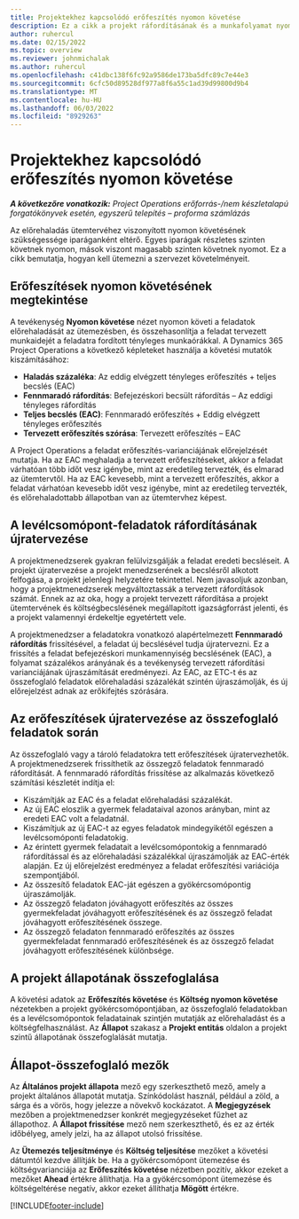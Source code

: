 ```yaml
---
title: Projektekhez kapcsolódó erőfeszítés nyomon követése
description: Ez a cikk a projekt ráfordításának és a munkafolyamat nyomon követéséről nyújt információkat.
author: ruhercul
ms.date: 02/15/2022
ms.topic: overview
ms.reviewer: johnmichalak
ms.author: ruhercul
ms.openlocfilehash: c41dbc138f6fc92a9586de173ba5dfc89c7e44e3
ms.sourcegitcommit: 6cfc50d89528df977a8f6a55c1ad39d99800d9b4
ms.translationtype: MT
ms.contentlocale: hu-HU
ms.lasthandoff: 06/03/2022
ms.locfileid: "8929263"
---
```

# <a name="project-effort-tracking"></a>Projektekhez kapcsolódó erőfeszítés nyomon követése

_**A következőre vonatkozik:** Project Operations erőforrás-/nem készletalapú forgatókönyvek esetén, egyszerű telepítés – proforma számlázás_

Az előrehaladás ütemtervéhez viszonyított nyomon követésének szükségessége iparáganként eltérő. Egyes iparágak részletes szinten követnek nyomon, mások viszont magasabb szinten követnek nyomot. Ez a cikk bemutatja, hogyan kell ütemezni a szervezet követelményeit.

## <a name="effort-tracking-view"></a>Erőfeszítések nyomon követésének megtekintése

A tevékenység **Nyomon követése** nézet nyomon követi a feladatok előrehaladását az ütemezésben, és összehasonlítja a feladat tervezett munkaidejét a feladatra fordított tényleges munkaórákkal. A Dynamics 365 Project Operations a következő képleteket használja a követési mutatók kiszámításához:

- **Haladás százaléka**: Az eddig elvégzett tényleges erőfeszítés + teljes becslés (EAC) 
- **Fennmaradó ráfordítás**: Befejezéskori becsült ráfordítás – Az eddigi tényleges ráfordítás 
- **Teljes becslés (EAC)**: Fennmaradó erőfeszítés + Eddig elvégzett tényleges erőfeszítés 
- **Tervezett erőfeszítés szórása**: Tervezett erőfeszítés – EAC

A Project Operations a feladat erőfeszítés-varianciájának előrejelzését mutatja. Ha az EAC meghaladja a tervezett erőfeszítéseket, akkor a feladat várhatóan több időt vesz igénybe, mint az eredetileg tervezték, és elmarad az ütemtervtől. Ha az EAC kevesebb, mint a tervezett erőfeszítés, akkor a feladat várhatóan kevesebb időt vesz igénybe, mint az eredetileg tervezték, és előrehaladottabb állapotban van az ütemtervhez képest.

## <a name="reprojecting-effort-on-leaf-node-tasks"></a>A levélcsomópont-feladatok ráfordításának újratervezése

A projektmenedzserek gyakran felülvizsgálják a feladat eredeti becsléseit. A projekt újratervezése a projekt menedzserének a becslésről alkotott felfogása, a projekt jelenlegi helyzetére tekintettel. Nem javasoljuk azonban, hogy a projektmenedzserek megváltoztassák a tervezett ráfordítások számát. Ennek az az oka, hogy a projekt tervezett ráfordítása a projekt ütemtervének és költségbecslésének megállapított igazságforrást jelenti, és a projekt valamennyi érdekeltje egyetértett vele.

A projektmenedzser a feladatokra vonatkozó alapértelmezett **Fennmaradó ráfordítás** frissítésével, a feladat új becslésével tudja újratervezni. Ez a frissítés a feladat befejezéskori munkamennyiség becslésének (EAC), a folyamat százalékos arányának és a tevékenység tervezett ráfordítási varianciájának újraszámítását eredményezi. Az EAC, az ETC-t és az összefoglaló feladatok előrehaladási százalékát szintén újraszámolják, és új előrejelzést adnak az erőkifejtés szórására.

## <a name="reprojection-of-effort-on-summary-tasks"></a>Az erőfeszítések újratervezése az összefoglaló feladatok során

Az összefoglaló vagy a tároló feladatokra tett erőfeszítések újratervezhetők. A projektmenedzserek frissíthetik az összegző feladatok fennmaradó ráfordítását. A fennmaradó ráfordítás frissítése az alkalmazás következő számítási készletét indítja el:

- Kiszámítják az EAC és a feladat előrehaladási százalékát.
- Az új EAC eloszlik a gyermek feladataival azonos arányban, mint az eredeti EAC volt a feladatnál.
- Kiszámítjuk az új EAC-t az egyes feladatok mindegyikétől egészen a levélcsomóponti feladatokig. 
- Az érintett gyermek feladatait a levélcsomópontokig a fennmaradó ráfordítással és az előrehaladási százalékkal újraszámolják az EAC-érték alapján. Ez új előrejelzést eredményez a feladat erőfeszítési variációja szempontjából. 
- Az összesítő feladatok EAC-ját egészen a gyökércsomópontig újraszámolják.
- Az összegző feladaton jóváhagyott erőfeszítés az összes gyermekfeladat jóváhagyott erőfeszítésének és az összegző feladat jóváhagyott erőfeszítésének összege.
- Az összegző feladaton fennmaradó erőfeszítés az összes gyermekfeladat fennmaradó erőfeszítésének és az összegző feladat jóváhagyott erőfeszítésének különbsége.

## <a name="project-status-summary"></a>A projekt állapotának összefoglalása

A követési adatok az **Erőfeszítés követése** és **Költség nyomon követése** nézetekben a projekt gyökércsomópontjában, az összefoglaló feladatokban és a levélcsomópontok feladatainak szintjén mutatják az előrehaladást és a költségfelhasználást. Az **Állapot** szakasz a **Projekt entitás** oldalon a projekt szintű állapotának összefoglalását mutatja.

## <a name="status-summary-fields"></a>Állapot-összefoglaló mezők

Az **Általános projekt állapota** mező egy szerkeszthető mező, amely a projekt általános állapotát mutatja. Színkódolást használ, például a zöld, a sárga és a vörös, hogy jelezze a növekvő kockázatot. A **Megjegyzések** mezőben a projektmenedzser konkrét megjegyzéseket fűzhet az állapothoz. A **Állapot frissítése** mező nem szerkeszthető, és ez az érték időbélyeg, amely jelzi, ha az állapot utolsó frissítése.

Az **Ütemezés teljesítménye** és **Költség teljesítése** mezőket a követési dátumtól kezdve állítják be. Ha a gyökércsomópont ütemezése és költségvarianciája az **Erőfeszítés követése** nézetben pozitív, akkor ezeket a mezőket **Ahead** értékre állíthatja. Ha a gyökércsomópont ütemezése és költségeltérése negatív, akkor ezeket állíthatja **Mögött** értékre.


[!INCLUDE[footer-include](../includes/footer-banner.md)]
